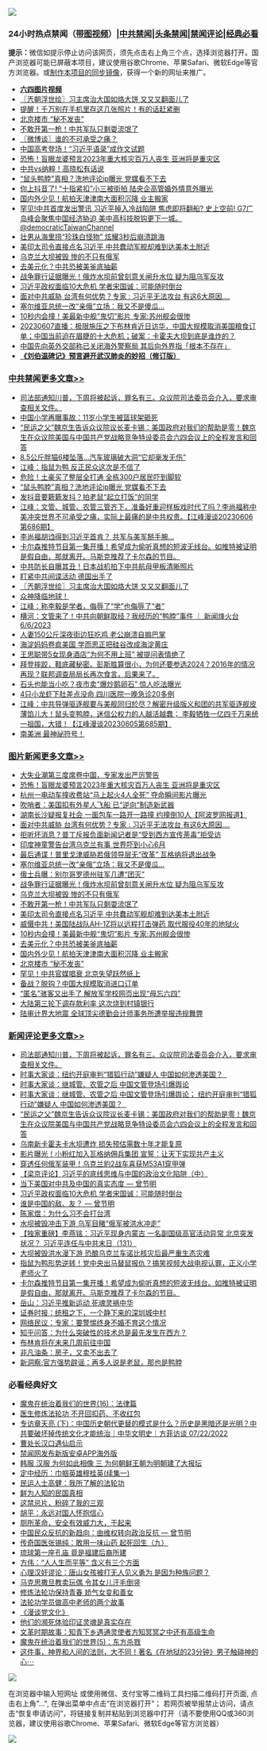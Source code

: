 ![](https://raw.githubusercontent.com/jsvpn/jsproxy/dev/64photo/fqnews-qr.jpg)

<div id="tt">
<h3>24小时热点禁闻（<a href="https://aaa.v2dns.tk/?QAjUl=BgRp5UNKRn&T5Vk=fPVH&Q59Ab=WxGE" target="_blank">带图视频</a>）|<a href="#%E4%B8%AD%E5%85%B1%E7%A6%81%E9%97%BB%E6%9B%B4%E5%A4%9A%E6%96%87%E7%AB%A0">中共禁闻</a>|<a href="#%E5%9B%BE%E7%89%87%E6%96%B0%E9%97%BB%E6%9B%B4%E5%A4%9A%E6%96%87%E7%AB%A0">头条禁闻</a>|<a href="#%E6%96%B0%E9%97%BB%E8%AF%84%E8%AE%BA%E6%9B%B4%E5%A4%9A%E6%96%87%E7%AB%A0">禁闻评论|<a href="#%E5%BF%85%E7%9C%8B%E7%BB%8F%E5%85%B8%E5%A5%BD%E6%96%87">经典必看</a></h3>
<div><b>提示：</b>微信如提示停止访问该网页，须先点击右上角三个点，选择浏览器打开。国产浏览器可能已屏蔽本项目，建议使用谷歌Chrome、苹果Safari、微软Edge等官方浏览器。或<a href="%E5%88%B6%E4%BD%9Cgit%E7%A6%81%E9%97%BB%E9%95%9C%E5%83%8F.md">制作本项目的同步镜像</a>，获得一个新的网址来推广。</div>
<ul>
<li><b><a href="http://d2.v2rss.gq/64.mp4" target="_blank">六四图片视频</a></b></li>
<li><a href="/cbnews/20230607/1893749.md">〖兲朝浮世绘〗习主席治大国如烙大饼 又又又翻面儿了</a></li>
<li><a href="/lifebaike/20230607/1893868.md">提醒！千万别在手机里存这几张照片！有的话赶紧删</a></li>
<li><a href="/topimagenews/20230607/1893732.md">北京楼市 “秘不发丧”</a></li>
<li><a href="/topimagenews/20230607/1893817.md">不敢开第一枪！中共军队只剩耍流氓了</a></li>
<li><a href="/ssgc/20230607/1893728.md">〖微博谈〗谁的不可承受之痛？</a></li>
<li><a href="/cnnews/20230607/1893886.md">中国高考登场！“习近平语录”成作文试题</a></li>
<li><a href="/topimagenews/20230607/1893995.md">恐怖！盲眼龙婆预言2023年重大核灾百万人丧生 亚洲将是重灾区</a></li>
<li><a href="/comments/20230607/1893707.md">中共vs纳粹！高晓松有话说</a></li>
<li><a href="/cbnews/20230607/1893855.md">“鼠头鸭脖”真相？洗地评论ip曝光 党媒看不下去</a></li>
<li><a href="/cnnews/20230607/1893902.md">你上抖音了! “十指紧扣”小三被街拍 陆央企高管婚外情意外曝光</a></li>
<li><a href="/topimagenews/20230607/1893751.md">国内外少见！航拍天津津南大面积沉降 业主搬家</a></li>
<li><a href="/sohnews/20230607/1893923.md">罕见!中共首度发出警讯 习近平掉入冷战陷阱 焦虑即将翻船? 史上空前! G7广岛峰会聚焦中国经济胁迫 美中高科技脱钩更下一城。@democraticTaiwanChannel</a></li>
<li><a href="/funmedia/20230607/1893894.md">壮男从海里捞“珍珠白怪物” 炫耀3秒后崩溃跳海</a></li>
<li><a href="/topimagenews/20230607/1893816.md">美印太司令直接点名习近平 中共蠢动军舰却难到达美本土附近</a></li>
<li><a href="/topimagenews/20230607/1893827.md">乌克兰大坝被毁 惨的不只有俄军</a></li>
<li><a href="/topimagenews/20230607/1893788.md">去美元化？中共恐被美釜底抽薪</a></li>
<li><a href="/topimagenews/20230607/1893839.md">战争罪行证据曝光！俄炸水坝前曾刻意关闸升水位 疑为阻乌军反攻</a></li>
<li><a href="/comments/20230607/1893930.md">习近平政权面临10大危机 学者宋国诚：可能随时倒台</a></li>
<li><a href="/topimagenews/20230607/1893914.md">面对中共威胁 台湾有何优势？专家 : 习近平无法攻台 有这6大原因….</a></li>
<li><a href="/topimagenews/20230607/1893851.md">塞尔维亚总统一改“亲俄”立场：我又不是傻瓜…</a></li>
<li><a href="/topimagenews/20230607/1893805.md">10秒内会撞！美最新中舰“鬼切”影片 专家:苏州舰会很惨</a></li>
<li><a href="/sohnews/20230607/1893814.md">20230607直播：极限施压之下布林肯近日访华，中国大规模取消美国粮食订单；中国当前迫在眉睫的十大危机；破案：卡霍夫大坝到底是谁炸的？</a></li>
<li><a href="/headline/20230607/1893862.md">中国先向英外交部称已关闭海外警察局 其后向外界指「根本不存在」</a></li>
<li><b><a href="/comments/20200207/1272816.md" target="_blank">《刘伯温碑记》预言避开武汉肺炎的妙招（修订版）</a></b></li>
</ul>
</div>

<div class="catlist">
<h3><a href="/cbnews/" target="_blank">中共禁闻</a><span><a href="/cbnews/" target="_blank" rel="nofollow">更多文章>></a></span></h3>
<ul>
<li><a href="/comments/20230608/1894113.md" target="_blank">司法部通知川普，下周将被起诉，罪名有三。众议院司法委员会介入，要求审查相关文件。</a></li>
<li><a href="/cbnews/20230608/1894075.md" target="_blank">中国小学再曝事故：11岁小学生被篮球架砸死</a></li>
<li><a href="/comments/20230607/1893856.md" target="_blank">“民运之父”魏京生告诉众议院议长麦卡锡：美国政府对我们的帮助是零！魏京生在众议院美国与中国共产党战略竞争特设委员会六四会议上的全程发言和回答</a></li>
<li><a href="/cbnews/20230607/1893953.md" target="_blank">8.5公斤胖猫6楼坠落…汽车玻璃破大洞“它却毫发无伤”</a></li>
<li><a href="/cbnews/20230607/1893948.md" target="_blank">江峰：指鼠为鸭 反正民众这次是不信了</a></li>
<li><a href="/cbnews/20230607/1893883.md" target="_blank">危险！土豪买了整层全打通 全栋300户居民吓到脚软</a></li>
<li><a href="/cbnews/20230607/1893855.md" target="_blank">“鼠头鸭脖”真相？洗地评论ip曝光 党媒看不下去</a></li>
<li><a href="/cbnews/20230607/1893843.md" target="_blank">发抖音要簌簌发抖？拍老鼠“起立打饭”的同学</a></li>
<li><a href="/cbnews/20230607/1893823.md" target="_blank">江峰：文管、城管、农管三管齐下，准备好重迎样板戏时代了吗？李尚福称中美冲突世界不可承受之痛，实际上最痛的是中共权贵。【江峰漫谈20230606第686期】</a></li>
<li><a href="/cbnews/20230607/1893818.md" target="_blank">李尚福胡诌得到习近平首肯？ 共军与美军掰手腕…</a></li>
<li><a href="/comments/20230607/1893815.md" target="_blank">卡尔森推特节目第一集开播！希望成为偷听真想的短波无线台。如推特被证明是假自由，那就离开。马斯克推荐了卡尔森的节目。</a></li>
<li><a href="/cbnews/20230607/1893798.md" target="_blank">中共防长自曝其丑！日本战机拍下中共航母甲板清晰照片</a></li>
<li><a href="/cbnews/20230607/1893753.md" target="_blank">盯紧中共间谍活动 德国出手了</a></li>
<li><a href="/cbnews/20230607/1893749.md" target="_blank">〖兲朝浮世绘〗习主席治大国如烙大饼 又又又翻面儿了</a></li>
<li><a href="/comments/20230607/1893724.md" target="_blank">众神降临地球！</a></li>
<li><a href="/cbnews/20230607/1893706.md" target="_blank">江峰：称李毅是学者，侮辱了“学”也侮辱了“者”</a></li>
<li><a href="/comments/20230607/1893701.md" target="_blank">横河：文管来了！中共向朝鲜取经？我经历的“鸭脖”事件 ｜ 新闻烽火台 6/6/2023</a></li>
<li><a href="/cbnews/20230607/1893688.md" target="_blank">人妻150公斤深夜街边狂吃鸡 老公崩溃自搧巴掌</a></li>
<li><a href="/cbnews/20230607/1893663.md" target="_blank">海淀妈妈卷疯美国 学而思正把硅谷改成海淀黄庄</a></li>
<li><a href="/cbnews/20230607/1893617.md" target="_blank">王思聪带5女现身酒店“为何不用上班” 被提问表情绝了</a></li>
<li><a href="/comments/20230606/1893550.md" target="_blank">拜登摔跤，鞋底藏秘密。彭斯胜算很小，为何还要参选2024？2016年的情况再现？联邦调查局局长再次食言，后果来了。</a></li>
<li><a href="/cbnews/20230606/1893524.md" target="_blank">石头也能当小吃？夜市卖“爆炒鹅卵石” 惊人吃法曝光</a></li>
<li><a href="/cbnews/20230606/1893399.md" target="_blank">4只小龙虾下肚差点没命 四川医院一晚急诊20多例</a></li>
<li><a href="/cbnews/20230606/1893378.md" target="_blank">江峰：中共导弹驱逐舰要与美舰同归於尽？解密升级版义和团的共军驱逐舰皮薄馅儿大！鼠头变鸭脖，迷信公权力的人越活越蠢； 李毅牺牲一亿四千万来统一祖国，大错！【江峰漫谈20230605第685期】</a></li>
<li><a href="/comments/20230606/1893351.md" target="_blank">南美洲 最神祕符号！</a></li>

</ul>
</div>
<div class="catlist">
<h3><a href="/topimagenews/" target="_blank">图片新闻</a><span><a href="/topimagenews/" target="_blank" rel="nofollow">更多文章>></a></span></h3>
<ul>
<li><a href="/topimagenews/20230608/1894116.md" target="_blank">大失业潮第三度席卷中国，专家发出严厉警告</a></li>
<li><a href="/topimagenews/20230607/1893995.md" target="_blank">恐怖！盲眼龙婆预言2023年重大核灾百万人丧生 亚洲将是重灾区</a></li>
<li><a href="/topimagenews/20230607/1893994.md" target="_blank">杭州一电动车撞收费站“马上起火4人全死” 夺命瞬间影片曝光</a></li>
<li><a href="/topimagenews/20230607/1893971.md" target="_blank">吹哨者：美国扣有外星人飞船 已“逆向”制造新武器</a></li>
<li><a href="/topimagenews/20230607/1893951.md" target="_blank">湖南长沙疑报复社会 一面包车一路开一路撞 约撞倒10人【阿波罗网报道】</a></li>
<li><a href="/topimagenews/20230607/1893914.md" target="_blank">面对中共威胁 台湾有何优势？专家 : 习近平无法攻台 有这6大原因….</a></li>
<li><a href="/topimagenews/20230607/1893893.md" target="_blank">拒听坏消息？普丁斥报负面新闻记者是“受到西方宣传荼毒”拒受访</a></li>
<li><a href="/topimagenews/20230607/1893882.md" target="_blank">印度神童警告台湾乌克兰有事 世界吓到小心6月</a></li>
<li><a href="/topimagenews/20230607/1893873.md" target="_blank">最后通谍！普里戈津威胁若俄领导层无“改革” 瓦格纳将退出战争</a></li>
<li><a href="/topimagenews/20230607/1893851.md" target="_blank">塞尔维亚总统一改“亲俄”立场：我又不是傻瓜…</a></li>
<li><a href="/topimagenews/20230607/1893842.md" target="_blank">俄士兵曝：别尔哥罗德州驻军几遭“团灭”</a></li>
<li><a href="/topimagenews/20230607/1893839.md" target="_blank">战争罪行证据曝光！俄炸水坝前曾刻意关闸升水位 疑为阻乌军反攻</a></li>
<li><a href="/topimagenews/20230607/1893827.md" target="_blank">乌克兰大坝被毁 惨的不只有俄军</a></li>
<li><a href="/topimagenews/20230607/1893817.md" target="_blank">不敢开第一枪！中共军队只剩耍流氓了</a></li>
<li><a href="/topimagenews/20230607/1893816.md" target="_blank">美印太司令直接点名习近平 中共蠢动军舰却难到达美本土附近</a></li>
<li><a href="/topimagenews/20230607/1893806.md" target="_blank">威慑中共！美国陆战队AH-1Z将以远程打击弹药 取代服役40年的地狱火</a></li>
<li><a href="/topimagenews/20230607/1893805.md" target="_blank">10秒内会撞！美最新中舰“鬼切”影片 专家:苏州舰会很惨</a></li>
<li><a href="/topimagenews/20230607/1893788.md" target="_blank">去美元化？中共恐被美釜底抽薪</a></li>
<li><a href="/topimagenews/20230607/1893751.md" target="_blank">国内外少见！航拍天津津南大面积沉降 业主搬家</a></li>
<li><a href="/topimagenews/20230607/1893732.md" target="_blank">北京楼市 “秘不发丧”</a></li>
<li><a href="/topimagenews/20230607/1893698.md" target="_blank">罕见！中共官媒唱衰 北京失望跃然纸上</a></li>
<li><a href="/topimagenews/20230607/1893697.md" target="_blank">备战？脱钩？中国大规模取消进口订单</a></li>
<li><a href="/topimagenews/20230606/1893565.md" target="_blank">“匿名”骇客又出手了 解放军学校网页出现“毋忘六四”</a></li>
<li><a href="/topimagenews/20230606/1893555.md" target="_blank">大陆第三轮下调存款利率 这次烧到村镇银行</a></li>
<li><a href="/topimagenews/20230606/1893554.md" target="_blank">陆审计界大地震 全球顶尖德勤会计师事务所遭举报违规舞弊</a></li>

</ul>
</div>
<div class="catlist">
<h3><a href="/comments/" target="_blank">新闻评论</a><span><a href="/comments/" target="_blank" rel="nofollow">更多文章>></a></span></h3>
<ul>
<li><a href="/comments/20230608/1894113.md" target="_blank">司法部通知川普，下周将被起诉，罪名有三。众议院司法委员会介入，要求审查相关文件。</a></li>
<li><a href="/comments/20230607/1894004.md" target="_blank">时事大家谈：纽约开庭审判“猎狐行动”嫌疑人 中国如何渗透美国？&#160;&#160;</a></li>
<li><a href="/comments/20230607/1894003.md" target="_blank">时事大家谈：继城管、农管之后 中国文管登场引爆舆论</a></li>
<li><a href="/comments/20230607/1893990.md" target="_blank">时事大家谈：继城管、农管之后 中国文管登场引爆舆论； 纽约开庭审判“猎狐行动”嫌疑人 中国如何渗透美国？&#160;&#160;</a></li>
<li><a href="/comments/20230607/1893856.md" target="_blank">“民运之父”魏京生告诉众议院议长麦卡锡：美国政府对我们的帮助是零！魏京生在众议院美国与中国共产党战略竞争特设委员会六四会议上的全程发言和回答</a></li>
<li><a href="/comments/20230607/1893955.md" target="_blank">乌南新卡霍夫卡水坝遭炸 损失预估需数十年才能复原</a></li>
<li><a href="/comments/20230607/1893954.md" target="_blank">影片曝光！小粉红加入瓦格纳佣兵集团 宣誓：让天下实现共产主义</a></li>
<li><a href="/comments/20230607/1893952.md" target="_blank">穿透任何俄军装甲！乌克兰豹2战车喜获M53A1穿甲弹</a></li>
<li><a href="/comments/20230607/1893941.md" target="_blank">【梁京评论】习近平的底线思维与中国的政治文化陷阱（中）</a></li>
<li><a href="/comments/20230607/1893863.md" target="_blank">当下美国对中共及中国的真实态度 — 曾节明</a></li>
<li><a href="/comments/20230607/1893930.md" target="_blank">习近平政权面临10大危机 学者宋国诚：可能随时倒台</a></li>
<li><a href="/comments/20230607/1893903.md" target="_blank">谁是中国的敌、友？ — 曾节明</a></li>
<li><a href="/comments/20230607/1893915.md" target="_blank">陈家煜：为什么习不会打台湾</a></li>
<li><a href="/comments/20230607/1893847.md" target="_blank">水坝被毁冲击下游 乌军目睹“俄军被洪水冲走”</a></li>
<li><a href="/comments/20230607/1893841.md" target="_blank">【独家重磅】李燕铭：习近平现身内蒙古 一名副国级高官活动异常 北京突发状况？ 习近平连任与中共末日（131）</a></li>
<li><a href="/comments/20230607/1893836.md" target="_blank">大坝被毁洪水漫下游 恐酿乌克兰车诺比核灾后最严重生态灾难</a></li>
<li><a href="/comments/20230607/1893825.md" target="_blank">指鼠为鸭形势逆转！党中央出马替鼠报仇？搞笑视频大战电视认罪，正义小学老师火了</a></li>
<li><a href="/comments/20230607/1893815.md" target="_blank">卡尔森推特节目第一集开播！希望成为偷听真想的短波无线台。如推特被证明是假自由，那就离开。马斯克推荐了卡尔森的节目。</a></li>
<li><a href="/comments/20230607/1893809.md" target="_blank">岳山：习近平推新运动 死魂灵祸中华</a></li>
<li><a href="/comments/20230607/1893802.md" target="_blank">证券时报：统租之下，一个静下来的深圳城中村</a></li>
<li><a href="/comments/20230607/1893801.md" target="_blank">网络民议：专家：要警惕终身不婚不育这个情况</a></li>
<li><a href="/comments/20230607/1893800.md" target="_blank">知乎问答：为什么突破性的技术总是最先发生在西方？</a></li>
<li><a href="/comments/20230607/1893789.md" target="_blank">布林肯将在未来几周前往中国</a></li>
<li><a href="/comments/20230607/1893778.md" target="_blank">非凡油条：房子，又卖不出去了</a></li>
<li><a href="/comments/20230607/1893777.md" target="_blank">新洞察:官方强势辟谣：再多人说是老鼠，那也是鸭脖</a></li>

</ul>
</div>

<div class="catlist">
<h3>必看经典好文</h3>
<ul>
<li><a href="/topimagenews/20180615/958090.md" target="_blank">魔鬼在统治着我们的世界(16)：法律篇</a></li>
<li><a href="/cbnews/20211114/1652055.md" target="_blank">医生修炼法轮功 不开回扣药、不收红包</a></li>
<li><a href="/bannedvideo/20220723/1761909.md" target="_blank">专访章天亮 (下)：中国历史朝代更替的模式是什么？历史是黑暗还是光明？中共要破坏掉传统文化才能统治｜中华文明史｜方菲访谈 07/22/2022</a></li>
<li><a href="/comments/20230417/1873184.md" target="_blank">曹处长汉口遇仙启示</a></li>
<li><a href="/comments/20200627/783266.md" target="_blank">禁闻网发布新版安卓APP海外版</a></li>
<li><a href="/bannedvideo/20220328/1710971.md" target="_blank">韩服 汉服 为何如此相像 三 为何朝鲜王朝为明朝建了大报坛</a></li>
<li><a href="/tculture/20161028/606931.md" target="_blank">定中经历：巾帼英雄穆桂英(续集一)</a></li>
<li><a href="/ccpdope/20200729/1369047.md" target="_blank">民运人士高健：我所了解的法轮功</a></li>
<li><a href="/comments/20200926/1403589.md" target="_blank">鲜为人知的民国真相</a></li>
<li><a href="/yule/20210123/1473216.md" target="_blank">这禁忌片，粉碎了我的三观</a></li>
<li><a href="/comments/20180624/961987.md" target="_blank">胡平：永远对国人怀抱信心</a></li>
<li><a href="/comments/20220605/1742040.md" target="_blank">厕所革命，安全有效威力大，干起来</a></li>
<li><a href="/comments/20220713/1757701.md" target="_blank">中国民众反抗的新趋向：由维权转向政治反抗 — 曾节明</a></li>
<li><a href="/comments/20220214/1691990.md" target="_blank">传奇国医张锡纯：敢用一味山药 起死回生（九）</a></li>
<li><a href="/bannedvideo/20220418/1720873.md" target="_blank">琉球第一座孔庙 竟是福建后裔所建</a></li>
<li><a href="/comments/20200720/1363377.md" target="_blank">方伟：“人人生而平等” 含义有三个方面</a></li>
<li><a href="/comments/20220614/1745276.md" target="_blank">心理汉奸谬论：唐山女孩被打无人见义勇为 是因为种族问题？</a></li>
<li><a href="/lifebaike/20180921/1001202.md" target="_blank">马克思撒旦教卖玩偶 令其女儿汗毛倒竖</a></li>
<li><a href="/cbnews/20210720/1590052.md" target="_blank">修炼法轮功保持青春 娇气女变和善女</a></li>
<li><a href="/comments/20200629/1352533.md" target="_blank">法轮功学员做高中老师的两个故事</a></li>
<li><a href="/comments/20200521/783167.md" target="_blank">《漫谈党文化》</a></li>
<li><a href="/ssgc/20220828/1777549.md" target="_blank">他们的濒死体验印证灵魂是真实存在</a></li>
<li><a href="/comments/20200308/1290079.md" target="_blank">文革时期故事：知青下乡遇通灵使者方知冥冥之中还有高级生命</a></li>
<li><a href="/topimagenews/20180524/946967.md" target="_blank">魔鬼在统治着我们的世界(5)：东方杀戮</a></li>
<li><a href="/comments/20220722/1761738.md" target="_blank">这件事，神界和人间的法则，大不同！著名《在地狱的23分钟》男子触碰神的心⋯</a></li>

</ul>
</div>

![](https://raw.githubusercontent.com/jsvpn/jsproxy/dev/64photo/fqnews-qr.jpg)

在浏览器中输入短网址 或使用微信、支付宝等二维码工具扫描二维码打开页面, 点击右上角"...", 在弹出菜单中点击“在浏览器打开”； 若网页被举报禁止访问，请点击“恢复申请访问”，将链接复制并粘贴到浏览器中打开（请不要使用QQ或360浏览器，建议使用谷歌Chrome、苹果Safari、微软Edge等官方浏览器）

![](https://raw.githubusercontent.com/jsvpn/jsproxy/dev/64photo/wx.jpg)